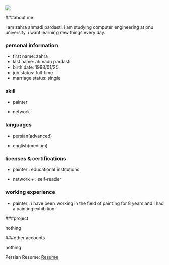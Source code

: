 <img src="https://avatars1.githubusercontent.com/u/72106159?s=400&u=6af666db01199f51b5d99b7ec0bcbe92e165e87b&v=4"/>

###about me 

i am zahra ahmadi pardasti, i am studying computer engineering at pnu university. i want learning new things every day.

 ### personal information 
 
- first name: zahra 
- last name: ahmadu pardasti 
- birth date: 1998/01/25 
- job status: full-time 
- marriage status: single 

### skill 

- painter 

- network 

### languages 

- persian(advanced) 

- english(medium) 

### licenses & certifications 

- painter : educational institutions 

- network + : self-reader 

### working experience 

- painter : i have been working in the field of painting for 8 years and i had a painting exhibition

###project

nothing

###other accounts

nothing

Persian Resume: <a href="https://za-ahmadi.github.io/ahmadi-zahra-fa.github.io/"> Resume </a>
